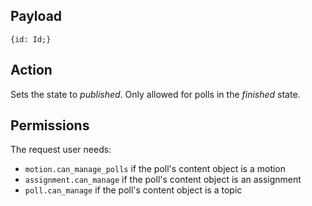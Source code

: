 ## Payload
```
{id: Id;}
```

## Action
Sets the state to *published*. Only allowed for polls in the *finished* state.

## Permissions
The request user needs:
- `motion.can_manage_polls` if the poll's content object is a motion
- `assignment.can_manage` if the poll's content object is an assignment
- `poll.can_manage` if the poll's content object is a topic
